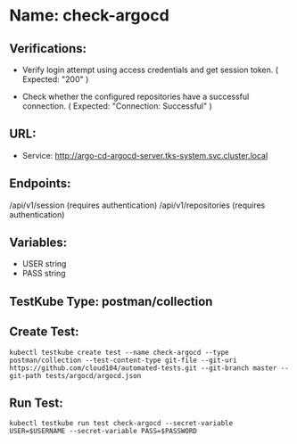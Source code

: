 # Name: check-argocd

## Verifications:

- Verify login attempt using access credentials and get session token. ( Expected: "200" )

- Check whether the configured repositories have a successful connection. ( Expected: "Connection: Successful" )
 
## URL:

- Service: http://argo-cd-argocd-server.tks-system.svc.cluster.local

## Endpoints:

/api/v1/session (requires authentication)
/api/v1/repositories (requires authentication)

## Variables:

- USER string
- PASS string

## TestKube Type: postman/collection

## Create Test:

```
kubectl testkube create test --name check-argocd --type postman/collection --test-content-type git-file --git-uri https://github.com/cloud104/automated-tests.git --git-branch master --git-path tests/argocd/argocd.json
```
## Run Test:

```
kubectl testkube run test check-argocd --secret-variable USER=$USERNAME --secret-variable PASS=$PASSWORD
```
